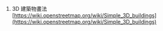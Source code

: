 1. 3D 建築物畫法  
[https://wiki.openstreetmap.org/wiki/Simple_3D_buildings](https://wiki.openstreetmap.org/wiki/Simple_3D_buildings)
